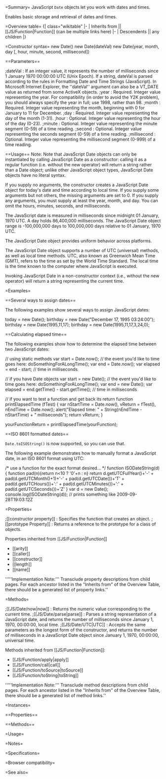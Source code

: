 =Summary=
JavaScript <code>Date</code> objects let you work with dates and times. 

Enables basic storage and retrieval of dates and times.

=Overview table=
{| class="wikitable"
|-
| Inherits from || [[JS/Function|Function]] (can be multiple links here)
|-
| Descendents || any children
|}

=Constructor syntax=
 new Date()
 new Date(dateVal)
 new Date(year, month, day [, hour, minute, second, millisecond])

==Parameters==

;dateVal
: If an integer value, it represents the number of milliseconds since 1 January 1970 00:00:00 UTC (Unix Epoch). If a string, dateVal is parsed according to the rules in Formatting Date and Time Strings (JavaScript). In Microsoft Internet Explorer, the ''dateVal'' argument can also be a VT_DATE value as returned from some ActiveX objects.
;year
: Required. Integer value representing the year. For compatibility (in order to avoid the Y2K problem), you should always specify the year in full; use 1998, rather than 98.
;month
: Required. Integer value representing the month, beginning with 0 for January to 11 for December.
;day
: Required. Integer value representing the day of the month (1-31).
;hour
: Optional. Integer value representing the hour of the day (0-23).
;minute
: Optional. Integer value representing the minute segment (0-59) of a time reading.
;second
: Optional. Integer value representing the seconds segment (0-59) of a time reading.
;millisecond
: Optional. Integer value representing the millisecond segment (0-999) of a time reading.

==Usage==
Note: Note that JavaScript Date objects can only be instantiated by calling JavaScript Date as a constructor: calling it as a regular function (i.e. without the new operator) will return a string rather than a Date object; unlike other JavaScript object types, JavaScript Date objects have no literal syntax.

If you supply no arguments, the constructor creates a JavaScript Date object for today's date and time according to local time. If you supply some arguments but not others, the missing arguments are set to 0. If you supply any arguments, you must supply at least the year, month, and day. You can omit the hours, minutes, seconds, and milliseconds.

The JavaScript date is measured in milliseconds since midnight 01 January, 1970 UTC. A day holds 86,400,000 milliseconds. The JavaScript Date object range is -100,000,000 days to 100,000,000 days relative to 01 January, 1970 UTC.

The JavaScript Date object provides uniform behavior across platforms.

The JavaScript Date object supports a number of UTC (universal) methods, as well as local time methods. UTC, also known as Greenwich Mean Time (GMT), refers to the time as set by the World Time Standard. The local time is the time known to the computer where JavaScript is executed.

Invoking JavaScript Date in a non-constructor context (i.e., without the new operator) will return a string representing the current time.

=Examples=

==Several ways to assign dates==

The following examples show several ways to assign JavaScript dates:

 today = new Date();
 birthday = new Date("December 17, 1995 03:24:00");
 birthday = new Date(1995,11,17);
 birthday = new Date(1995,11,17,3,24,0);

==Calculating elapsed time==

The following examples show how to determine the elapsed time between two JavaScript dates:	

 // using static methods
 var start = Date.now();
 // the event you'd like to time goes here:
 doSomethingForALongTime();
 var end = Date.now();
 var elapsed = end - start; // time in milliseconds

 // if you have Date objects
 var start = new Date();
 // the event you'd like to time goes here:
 doSomethingForALongTime();
 var end = new Date();
 var elapsed = end.getTime() - start.getTime(); // time in milliseconds

 // if you want to test a function and get back its return
 function printElapsedTime (fTest) {
   var nStartTime = Date.now(), vReturn = fTest(), nEndTime = Date.now();
   alert("Elapsed time: " + String(nEndTime - nStartTime) + " milliseconds");
   return vReturn;
 }
 
 yourFunctionReturn = printElapsedTime(yourFunction);

==ISO 8601 formatted dates==

<code>Date.toISOString()</code> is now supported, so you can use that.

The following example demonstrates how to manually format a JavaScript date, in an ISO 8601 format using UTC:

 /* use a function for the exact format desired... */
 function ISODateString(d){
   function pad(n){return n<10 ? '0'+n : n}
   return d.getUTCFullYear()+'-'
     + pad(d.getUTCMonth()+1)+'-'
     + pad(d.getUTCDate())+'T'
     + pad(d.getUTCHours())+':'
     + pad(d.getUTCMinutes())+':'
     + pad(d.getUTCSeconds())+'Z'
 }
 var d = new Date();
 console.log(ISODateString(d)); // prints something like 2009-09-28T19:03:12Z

=Properties=

;[[constructor property]]
: Specifies the function that creates an object.
;[[prototype Property]]
: Returns a reference to the prototype for a class of objects.

Properties inherited from [[JS/Function|Function]]
* [[arity]]
* [[caller]]
* [[constructor]]
* [[length]]
* [[name]]

'''''Implementation Note:''' Transclude property descriptions from child pages. For each ancestor listed in the "Inherits from" of the Overview Table, there should be a generated list of property links.''

=Methods=

;[[JS/Date/now|now]]
: Returns the numeric value corresponding to the current time.
;[[JS/Date/parse|parse]]
: Parses a string representation of a JavaScript date, and returns the number of milliseconds since January 1, 1970, 00:00:00, local time.
;[[JS/Date/UTC|UTC]]
: Accepts the same parameters as the longest form of the constructor, and returns the number of milliseconds in a JavaScript Date object since January 1, 1970, 00:00:00, universal time.

Methods inherited from [[JS/Function|Function]]:
* [[JS/Function/apply|apply]]
* [[JS/Function/call|call]]
* [[JS/Function/toSource|toSource]]
* [[JS/Function/toString|toString]]

'''''Implementation Note:''' Transclude method descriptions from child pages. For each ancestor listed in the "Inherits from" of the Overview Table, there should be a generated list of method links.''


=Instances=

==Properties==

==Methods==

=Usage=

=Notes=

=Specifications=

=Browser compatibility=

=See also=